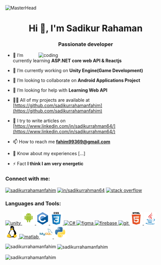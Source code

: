 ![MasterHead](https://1.bp.blogspot.com/-7A4WynwLsMw/XbBpCXG8fHI/AAAAAAAAMt4/uOa1bpLskYgrwGbllhSu2SDj_Mig8SXJQCLcBGAsYHQ/s1600/2000_600px.gif)
<h1 align="center">Hi 👋, I'm Sadikur Rahaman</h1>
<h3 align="center">Passionate developer</h3>
<img align="right" alt="coding" width="400" src="https://media.tenor.com/NOYF3f82b_gAAAAC/programmer.gif">


- 🌱 I’m currently learning **ASP.NET core web API & Reactjs**

- 🔭 I’m currently working on **Unity Engine(Game Development)**

- 👯 I’m looking to collaborate on **Android Applications Project**

- 🤝 I’m looking for help with **Learning Web API**

- 👨‍💻 All of my projects are available at [https://github.com/sadikurrahamanfahim](https://github.com/sadikurrahamanfahim)

- 📝 I try to write articles on [https://www.linkedin.com/in/sadikurrahman64/](https://www.linkedin.com/in/sadikurrahman64/)

- 📫 How to reach me **fahim99369@gmail.com**

- 📄 Know about my experiences [...]

- ⚡ Fact **I think I am very energetic**

<h3 align="left">Connect with me:</h3>
<p align="left">
<a href="https://www.facebook.com/sadikurrahamanfahim?mibextid=LQQJ4d" target="blank"><img align="center" src="https://raw.githubusercontent.com/rahuldkjain/github-profile-readme-generator/master/src/images/icons/Social/facebook.svg" alt="sadikurrahamanfahim" height="30" width="40" /></a>
<a href="https://www.linkedin.com/in/sadikurrahman64/" target="blank"><img align="center" src="https://raw.githubusercontent.com/rahuldkjain/github-profile-readme-generator/master/src/images/icons/Social/linked-in-alt.svg" alt="in/sadikurrahman64" height="30" width="40" /></a>
<a href="https://stackoverflow.com/users/22688295/sadikur-rahman" target="blank"><img align="center" src="https://raw.githubusercontent.com/rahuldkjain/github-profile-readme-generator/master/src/images/icons/Social/stack-overflow.svg" alt="stack overflow" height="30" width="40" /></a>
</p>

<h3 align="left">Languages and Tools:</h3>
<p align="left"> <a href="https://unity.com" target="_blank" rel="noreferrer"> <img src="https://cdn.freebiesupply.com/logos/large/2x/unity-69-logo-png-transparent.png" alt="unity" width="40" height="40"/> </a> <a href="https://developer.android.com" target="_blank" rel="noreferrer"> <img src="https://raw.githubusercontent.com/devicons/devicon/master/icons/android/android-original-wordmark.svg" alt="android" width="40" height="40"/> </a> <a href="https://www.cprogramming.com/" target="_blank" rel="noreferrer"> <img src="https://raw.githubusercontent.com/devicons/devicon/master/icons/c/c-original.svg" alt="c" width="40" height="40"/> </a> <a href="https://www.w3schools.com/css/" target="_blank" rel="noreferrer"> <img src="https://raw.githubusercontent.com/devicons/devicon/master/icons/css3/css3-original-wordmark.svg" alt="css3" width="40" height="40"/> </a> <a href="https://learn.microsoft.com/en-us/dotnet/csharp/" target="_blank" rel="noreferrer"> <img src="https://miro.medium.com/v2/resize:fit:828/format:webp/1*w0u2TZpEp3WfKMrlL5jTSw.png" alt="C#" width="40" height="40"/> </a> <a href="https://www.figma.com/" target="_blank" rel="noreferrer"> <img src="https://www.vectorlogo.zone/logos/figma/figma-icon.svg" alt="figma" width="40" height="40"/> </a> <a href="https://firebase.google.com/" target="_blank" rel="noreferrer"> <img src="https://www.vectorlogo.zone/logos/firebase/firebase-icon.svg" alt="firebase" width="40" height="40"/> </a>  <a href="https://git-scm.com/" target="_blank" rel="noreferrer"> <img src="https://www.vectorlogo.zone/logos/git-scm/git-scm-icon.svg" alt="git" width="40" height="40"/> </a> <a href="https://www.w3.org/html/" target="_blank" rel="noreferrer"> <img src="https://raw.githubusercontent.com/devicons/devicon/master/icons/html5/html5-original-wordmark.svg" alt="html5" width="40" height="40"/> </a> <a href="https://www.java.com" target="_blank" rel="noreferrer"> <img src="https://raw.githubusercontent.com/devicons/devicon/master/icons/java/java-original.svg" alt="java" width="40" height="40"/> </a> <a href="https://www.linux.org/" target="_blank" rel="noreferrer"> <img src="https://raw.githubusercontent.com/devicons/devicon/master/icons/linux/linux-original.svg" alt="linux" width="40" height="40"/> </a> <a href="https://www.mathworks.com/" target="_blank" rel="noreferrer"> <img src="https://upload.wikimedia.org/wikipedia/commons/2/21/Matlab_Logo.png" alt="matlab" width="40" height="40"/> </a> <a href="https://www.mysql.com/" target="_blank" rel="noreferrer"> <img src="https://raw.githubusercontent.com/devicons/devicon/master/icons/mysql/mysql-original-wordmark.svg" alt="mysql" width="40" height="40"/> </a> <a href="https://www.python.org" target="_blank" rel="noreferrer"> <img src="https://raw.githubusercontent.com/devicons/devicon/master/icons/python/python-original.svg" alt="python" width="40" height="40"/> </a> </p>

<p><img align="left" src="https://github-readme-stats.vercel.app/api/top-langs?username=sadikurrahamanfahim&show_icons=true&locale=en&layout=compact" alt="sadikurrahamanfahim" /></p>

<p>&nbsp;<img align="center" src="https://github-readme-stats.vercel.app/api?username=sadikurrahamanfahim&show_icons=true&locale=en" alt="sadikurrahamanfahim" /></p>

<p><img align="center" src="https://github-readme-streak-stats.herokuapp.com/?user=sadikurrahamanfahim&" alt="sadikurrahamanfahim" /></p>

